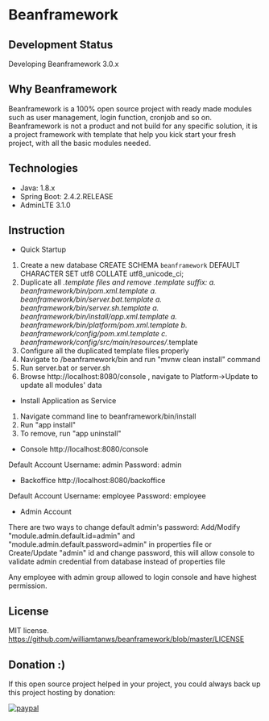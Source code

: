 # Beanframework

## Development Status

Developing Beanframework 3.0.x

## Why Beanframework

Beanframework is a 100% open source project with ready made modules such as user management, login function, cronjob and so on. 
Beanframework is not a product and not build for any specific solution, it is a project framework with template that help you kick start your fresh project, with all the basic modules needed.

## Technologies

* Java: 1.8.x
* Spring Boot: 2.4.2.RELEASE
* AdminLTE 3.1.0

## Instruction

* Quick Startup

1. Create a new database
CREATE SCHEMA `beanframework` DEFAULT CHARACTER SET utf8 COLLATE utf8_unicode_ci;
2. Duplicate all *.template files and remove .template suffix:
a. beanframework/bin/pom.xml.template
a. beanframework/bin/server.bat.template
a. beanframework/bin/server.sh.template
a. beanframework/bin/install/app.xml.template
a. beanframework/bin/platform/pom.xml.template
b. beanframework/config/pom.xml.template
c. beanframework/config/src/main/resources/*.template
3. Configure all the duplicated template files properly
4. Navigate to /beanframework/bin and run "mvnw clean install" command
5. Run server.bat or server.sh
6. Browse http://localhost:8080/console , navigate to Platform->Update to update all modules' data

* Install Application as Service
1. Navigate command line to beanframework/bin/install
2. Run "app install"
3. To remove, run "app uninstall"

* Console
http://localhost:8080/console

Default Account
Username: admin
Password: admin

* Backoffice
http://localhost:8080/backoffice

Default Account
Username: employee
Password: employee

* Admin Account

There are two ways to change default admin's password:
Add/Modify "module.admin.default.id=admin" and "module.admin.default.password=admin" in properties file
or
Create/Update "admin" id and change password, this will allow console to validate admin credential from database instead of properties file

Any employee with admin group allowed to login console and have highest permission.

## License

MIT license. https://github.com/williamtanws/beanframework/blob/master/LICENSE

## Donation :)
If this open source project helped in your project, you could always back up this project hosting by donation: 

[![paypal](https://www.paypalobjects.com/en_US/i/btn/btn_donateCC_LG.gif)](https://www.paypal.com/cgi-bin/webscr?cmd=_s-xclick&hosted_button_id=QSJEVREPCXW72)
